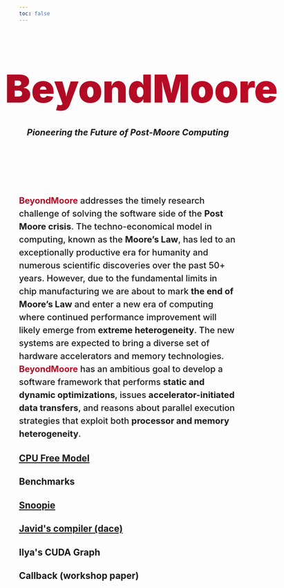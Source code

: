 ```yaml
---
toc: false
---
```


<style>

.hero {
  display: flex;
  flex-direction: column;
  align-items: center;
  font-family: var(--sans-serif);
  margin: 4rem 0 8rem;
  text-wrap: balance;
  text-align: center;
}

.hero h1 {
  margin: 2rem 0rem;
  max-width: none;
  font-size: 10vw;
  font-weight: 900;
  background: linear-gradient(30deg, #aa0b25, #c10b25);
  -webkit-background-clip: text;
  -webkit-text-fill-color: transparent;
  background-clip: text;
}

.colored {
  background: linear-gradient(30deg, #aa0b25, #c10b25);
  -webkit-background-clip: text;
  -webkit-text-fill-color: transparent;
  background-clip: text;
}

.hero h2 {
  margin: 0;
  max-width: 34em;
  font-family: var(--serif);
  font-size: 20px;
  font-style: italic;
  font-weight: bold;
  line-height: 1.5;
  color: var(--theme-foreground-muted);
}

.abstract {
  font-family: var(--serif);
  margin: 0;
  font-size: 20px;
  font-style: initial;
  font-weight: 500;
  line-height: 1.5;
}

@media (min-width: 640px) {
  .hero h1 {
    font-size: 90px;
  }
}

.logo-beyondmore {
    font-family: var(--serif);
display: flex;
gap: 5%;
     align-items: center;
     justify-items: center;
}


</style>

<div class="hero">

<div class="logo-beyondmore">
<svg version="1.1" id="svg1" width="20%" height="20%" viewBox="0 0 731 727" sodipodi:docname="beyondmoore-logo.svg"
inkscape:version="1.3.2 (091e20ef0f, 2023-11-25)" xmlns:inkscape="http://www.inkscape.org/namespaces/inkscape"
xmlns:sodipodi="http://sodipodi.sourceforge.net/DTD/sodipodi-0.dtd" xmlns="http://www.w3.org/2000/svg"
xmlns:svg="http://www.w3.org/2000/svg"> <defs id="defs1" /> <sodipodi:namedview id="namedview1" pagecolor="#ffffff"
bordercolor="#000000" borderopacity="0.25" inkscape:showpageshadow="2" inkscape:pageopacity="0.0"
inkscape:pagecheckerboard="0" inkscape:deskcolor="#d1d1d1" showgrid="false" inkscape:zoom="0.90938245"
inkscape:cx="548.1742" inkscape:cy="409.61864" inkscape:window-width="1920" inkscape:window-height="1011"
inkscape:window-x="0" inkscape:window-y="0" inkscape:window-maximized="1" inkscape:current-layer="g1" /> <g
inkscape:groupmode="layer" inkscape:label="Image" id="g1"> <g id="g82" style="fill:#c10b25;fill-opacity:1"> <g
id="rect1" style="fill:#c10b25;fill-opacity:1"> <path
style="color:#000000;fill:#c10b25;stroke-linecap:round;stroke-linejoin:round;-inkscape-stroke:none;fill-opacity:1" d="M
212.18864,30.882252 H 355.88762 V 174.58123 H 212.18864 Z" id="path15" /> <path
style="color:#000000;fill:#c10b25;stroke-linecap:round;stroke-linejoin:round;-inkscape-stroke:none;fill-opacity:1" d="M
212.18945,2.1113281 A 28.774527,28.774527 0 0 0 183.41797,30.882812 V 174.58203 a 28.774527,28.774527 0 0 0
28.77148,28.77149 h 143.69727 a 28.774527,28.774527 0 0 0 28.77344,-28.77149 V 30.882812 A 28.774527,28.774527 0 0 0
355.88672,2.1113281 Z m 28.77149,57.5429689 h 86.15429 v 86.156253 h -86.15429 z" id="path16" /> </g> <g id="rect2"
style="fill:#c10b25;fill-opacity:1"> <path
style="color:#000000;fill:#c10b25;stroke-linecap:round;stroke-linejoin:round;-inkscape-stroke:none;fill-opacity:1" d="M
30.674997,371.48712 H 174.37397 V 515.1861 H 30.674997 Z" id="path13" /> <path
style="color:#000000;fill:#c10b25;stroke-linecap:round;stroke-linejoin:round;-inkscape-stroke:none;fill-opacity:1" d="M
30.675781,342.71484 A 28.774527,28.774527 0 0 0 1.9042969,371.48633 V 515.18555 A 28.774527,28.774527 0 0 0
30.675781,543.95703 H 174.37305 a 28.774527,28.774527 0 0 0 28.77343,-28.77148 V 371.48633 a 28.774527,28.774527 0 0 0
-28.77343,-28.77149 z m 28.771485,57.54297 h 86.154294 v 86.15625 H 59.447266 Z" id="path14" /> </g> <g id="rect3"
style="fill:#c10b25;fill-opacity:1"> <path
style="color:#000000;fill:#c10b25;stroke-linecap:round;stroke-linejoin:round;-inkscape-stroke:none;fill-opacity:1" d="M
376.87323,554.55786 H 520.5722 V 698.25684 H 376.87323 Z" id="path17" /> <path
style="color:#000000;fill:#c10b25;stroke-linecap:round;stroke-linejoin:round;-inkscape-stroke:none;fill-opacity:1" d="m
376.87305,525.78711 a 28.774527,28.774527 0 0 0 -28.77149,28.77148 v 143.69922 a 28.774527,28.774527 0 0 0
28.77149,28.77149 h 143.69922 a 28.774527,28.774527 0 0 0 28.77148,-28.77149 V 554.55859 a 28.774527,28.774527 0 0 0
-28.77148,-28.77148 z m 28.77148,57.54297 h 86.15625 v 86.15429 h -86.15625 z" id="path18" /> </g> <path id="path5"
style="color:#000000;fill:#c10b25;fill-opacity:1;stroke:none;stroke-linecap:round;stroke-linejoin:round;-inkscape-stroke:none"
d="M 558.51618,183.65732 A 28.774527,28.774527 0 0 0 529.7447,212.4288 v 143.69922 a 28.774527,28.774527 0 0 0
28.77148,28.77149 H 702.2154 a 28.774527,28.774527 0 0 0 28.77149,-28.77149 V 212.4288 A 28.774527,28.774527 0 0 0
702.2154,183.65732 Z m 71.84961,49.32617 a 51.295004,51.295004 0 0 1 51.29492,51.29492 51.295004,51.295004 0 0 1
-51.29492,51.29492 51.295004,51.295004 0 0 1 -51.29492,-51.29492 51.295004,51.295004 0 0 1 51.29492,-51.29492 z" />
<rect
style="fill:#c10b25;fill-opacity:1;stroke:none;stroke-width:56.5122;stroke-linecap:round;stroke-linejoin:round;stroke-dasharray:none;stroke-opacity:1"
id="rect9" width="47.264641" height="259.48355" x="-308.53714" y="270.48721" transform="rotate(-90)" /> <rect
style="fill:#c10b25;fill-opacity:1;stroke:none;stroke-width:56.0422;stroke-linecap:round;stroke-linejoin:round;stroke-dasharray:none;stroke-opacity:1"
id="rect10" width="47.264641" height="255.1857" x="-466.54218" y="202.76114" transform="rotate(-90)" /> <rect
style="fill:#c10b25;fill-opacity:1;stroke:none;stroke-width:56.3962;stroke-linecap:round;stroke-linejoin:round;stroke-dasharray:none;stroke-opacity:1"
id="rect11" width="47.264641" height="258.41992" x="-472.41852" y="-531.03186" transform="scale(-1)" /> <rect
style="fill:#c10b25;fill-opacity:1;stroke:none;stroke-width:56.5466;stroke-linecap:round;stroke-linejoin:round;stroke-dasharray:none;stroke-opacity:1"
id="rect12" width="47.264641" height="259.80017" x="-307.37561" y="-456.49554" transform="scale(-1)" /> <g id="g20"
style="fill:#c10b25;fill-opacity:1"> <path
style="color:#000000;fill:#c10b25;stroke-linecap:round;stroke-linejoin:round;-inkscape-stroke:none;fill-opacity:1" d="M
212.18864,30.882252 H 355.88762 V 174.58123 H 212.18864 Z" id="path19" /> <path
style="color:#000000;fill:#c10b25;stroke-linecap:round;stroke-linejoin:round;-inkscape-stroke:none;fill-opacity:1" d="M
212.18945,2.1113281 A 28.774527,28.774527 0 0 0 183.41797,30.882812 V 174.58203 a 28.774527,28.774527 0 0 0
28.77148,28.77149 h 143.69727 a 28.774527,28.774527 0 0 0 28.77344,-28.77149 V 30.882812 A 28.774527,28.774527 0 0 0
355.88672,2.1113281 Z m 28.77149,57.5429689 h 86.15429 v 86.156253 h -86.15429 z" id="path20" /> </g> <g id="g22"
style="fill:#c10b25;fill-opacity:1"> <path
style="color:#000000;fill:#c10b25;stroke-linecap:round;stroke-linejoin:round;-inkscape-stroke:none;fill-opacity:1" d="M
30.674997,371.48712 H 174.37397 V 515.1861 H 30.674997 Z" id="path21" /> <path
style="color:#000000;fill:#c10b25;stroke-linecap:round;stroke-linejoin:round;-inkscape-stroke:none;fill-opacity:1" d="M
30.675781,342.71484 A 28.774527,28.774527 0 0 0 1.9042969,371.48633 V 515.18555 A 28.774527,28.774527 0 0 0
30.675781,543.95703 H 174.37305 a 28.774527,28.774527 0 0 0 28.77343,-28.77148 V 371.48633 a 28.774527,28.774527 0 0 0
-28.77343,-28.77149 z m 28.771485,57.54297 h 86.154294 v 86.15625 H 59.447266 Z" id="path22" /> </g> <g id="g24"
style="fill:#c10b25;fill-opacity:1"> <path
style="color:#000000;fill:#c10b25;stroke-linecap:round;stroke-linejoin:round;-inkscape-stroke:none;fill-opacity:1" d="M
376.87323,554.55786 H 520.5722 V 698.25684 H 376.87323 Z" id="path23" /> <path
style="color:#000000;fill:#c10b25;stroke-linecap:round;stroke-linejoin:round;-inkscape-stroke:none;fill-opacity:1" d="m
376.87305,525.78711 a 28.774527,28.774527 0 0 0 -28.77149,28.77148 v 143.69922 a 28.774527,28.774527 0 0 0
28.77149,28.77149 h 143.69922 a 28.774527,28.774527 0 0 0 28.77148,-28.77149 V 554.55859 a 28.774527,28.774527 0 0 0
-28.77148,-28.77148 z m 28.77148,57.54297 h 86.15625 v 86.15429 h -86.15625 z" id="path24" /> </g> <path id="path25"
style="color:#000000;fill:#c10b25;fill-opacity:1;stroke:none;stroke-linecap:round;stroke-linejoin:round;-inkscape-stroke:none"
d="M 558.51618,183.65732 A 28.774527,28.774527 0 0 0 529.7447,212.4288 v 143.69922 a 28.774527,28.774527 0 0 0
28.77148,28.77149 H 702.2154 a 28.774527,28.774527 0 0 0 28.77149,-28.77149 V 212.4288 A 28.774527,28.774527 0 0 0
702.2154,183.65732 Z m 71.84961,49.32617 a 51.295004,51.295004 0 0 1 51.29492,51.29492 51.295004,51.295004 0 0 1
-51.29492,51.29492 51.295004,51.295004 0 0 1 -51.29492,-51.29492 51.295004,51.295004 0 0 1 51.29492,-51.29492 z" />
<rect
style="fill:#c10b25;fill-opacity:1;stroke:none;stroke-width:56.5122;stroke-linecap:round;stroke-linejoin:round;stroke-dasharray:none;stroke-opacity:1"
id="rect25" width="47.264641" height="259.48355" x="-308.53714" y="270.48721" transform="rotate(-90)" /> <rect
style="fill:#c10b25;fill-opacity:1;stroke:none;stroke-width:56.0422;stroke-linecap:round;stroke-linejoin:round;stroke-dasharray:none;stroke-opacity:1"
id="rect26" width="47.264641" height="255.1857" x="-466.54218" y="202.76114" transform="rotate(-90)" /> <rect
style="fill:#c10b25;fill-opacity:1;stroke:none;stroke-width:56.3962;stroke-linecap:round;stroke-linejoin:round;stroke-dasharray:none;stroke-opacity:1"
id="rect27" width="47.264641" height="258.41992" x="-472.41852" y="-531.03186" transform="scale(-1)" /> <rect
style="fill:#c10b25;fill-opacity:1;stroke:none;stroke-width:56.5466;stroke-linecap:round;stroke-linejoin:round;stroke-dasharray:none;stroke-opacity:1"
id="rect28" width="47.264641" height="259.80017" x="-307.37561" y="-456.49554" transform="scale(-1)" /> <g id="g29"
style="fill:#c10b25;fill-opacity:1"> <path
style="color:#000000;fill:#c10b25;stroke-linecap:round;stroke-linejoin:round;-inkscape-stroke:none;fill-opacity:1" d="M
212.18864,30.882252 H 355.88762 V 174.58123 H 212.18864 Z" id="path28" /> <path
style="color:#000000;fill:#c10b25;stroke-linecap:round;stroke-linejoin:round;-inkscape-stroke:none;fill-opacity:1" d="M
212.18945,2.1113281 A 28.774527,28.774527 0 0 0 183.41797,30.882812 V 174.58203 a 28.774527,28.774527 0 0 0
28.77148,28.77149 h 143.69727 a 28.774527,28.774527 0 0 0 28.77344,-28.77149 V 30.882812 A 28.774527,28.774527 0 0 0
355.88672,2.1113281 Z m 28.77149,57.5429689 h 86.15429 v 86.156253 h -86.15429 z" id="path29" /> </g> <g id="g31"
style="fill:#c10b25;fill-opacity:1"> <path
style="color:#000000;fill:#c10b25;stroke-linecap:round;stroke-linejoin:round;-inkscape-stroke:none;fill-opacity:1" d="M
30.674997,371.48712 H 174.37397 V 515.1861 H 30.674997 Z" id="path30" /> <path
style="color:#000000;fill:#c10b25;stroke-linecap:round;stroke-linejoin:round;-inkscape-stroke:none;fill-opacity:1" d="M
30.675781,342.71484 A 28.774527,28.774527 0 0 0 1.9042969,371.48633 V 515.18555 A 28.774527,28.774527 0 0 0
30.675781,543.95703 H 174.37305 a 28.774527,28.774527 0 0 0 28.77343,-28.77148 V 371.48633 a 28.774527,28.774527 0 0 0
-28.77343,-28.77149 z m 28.771485,57.54297 h 86.154294 v 86.15625 H 59.447266 Z" id="path31" /> </g> <g id="g33"
style="fill:#c10b25;fill-opacity:1"> <path
style="color:#000000;fill:#c10b25;stroke-linecap:round;stroke-linejoin:round;-inkscape-stroke:none;fill-opacity:1" d="M
376.87323,554.55786 H 520.5722 V 698.25684 H 376.87323 Z" id="path32" /> <path
style="color:#000000;fill:#c10b25;stroke-linecap:round;stroke-linejoin:round;-inkscape-stroke:none;fill-opacity:1" d="m
376.87305,525.78711 a 28.774527,28.774527 0 0 0 -28.77149,28.77148 v 143.69922 a 28.774527,28.774527 0 0 0
28.77149,28.77149 h 143.69922 a 28.774527,28.774527 0 0 0 28.77148,-28.77149 V 554.55859 a 28.774527,28.774527 0 0 0
-28.77148,-28.77148 z m 28.77148,57.54297 h 86.15625 v 86.15429 h -86.15625 z" id="path33" /> </g> <path id="path34"
style="color:#000000;fill:#c10b25;fill-opacity:1;stroke:none;stroke-linecap:round;stroke-linejoin:round;-inkscape-stroke:none"
d="M 558.51618,183.65732 A 28.774527,28.774527 0 0 0 529.7447,212.4288 v 143.69922 a 28.774527,28.774527 0 0 0
28.77148,28.77149 H 702.2154 a 28.774527,28.774527 0 0 0 28.77149,-28.77149 V 212.4288 A 28.774527,28.774527 0 0 0
702.2154,183.65732 Z m 71.84961,49.32617 a 51.295004,51.295004 0 0 1 51.29492,51.29492 51.295004,51.295004 0 0 1
-51.29492,51.29492 51.295004,51.295004 0 0 1 -51.29492,-51.29492 51.295004,51.295004 0 0 1 51.29492,-51.29492 z" />
<rect
style="fill:#c10b25;fill-opacity:1;stroke:none;stroke-width:56.5122;stroke-linecap:round;stroke-linejoin:round;stroke-dasharray:none;stroke-opacity:1"
id="rect34" width="47.264641" height="259.48355" x="-308.53714" y="270.48721" transform="rotate(-90)" /> <rect
style="fill:#c10b25;fill-opacity:1;stroke:none;stroke-width:56.0422;stroke-linecap:round;stroke-linejoin:round;stroke-dasharray:none;stroke-opacity:1"
id="rect35" width="47.264641" height="255.1857" x="-466.54218" y="202.76114" transform="rotate(-90)" /> <rect
style="fill:#c10b25;fill-opacity:1;stroke:none;stroke-width:56.3962;stroke-linecap:round;stroke-linejoin:round;stroke-dasharray:none;stroke-opacity:1"
id="rect36" width="47.264641" height="258.41992" x="-472.41852" y="-531.03186" transform="scale(-1)" /> <rect
style="fill:#c10b25;fill-opacity:1;stroke:none;stroke-width:56.5466;stroke-linecap:round;stroke-linejoin:round;stroke-dasharray:none;stroke-opacity:1"
id="rect37" width="47.264641" height="259.80017" x="-307.37561" y="-456.49554" transform="scale(-1)" /> <g id="g38"
style="fill:#c10b25;fill-opacity:1"> <path
style="color:#000000;fill:#c10b25;stroke-linecap:round;stroke-linejoin:round;-inkscape-stroke:none;fill-opacity:1" d="M
212.18864,30.882252 H 355.88762 V 174.58123 H 212.18864 Z" id="path37" /> <path
style="color:#000000;fill:#c10b25;stroke-linecap:round;stroke-linejoin:round;-inkscape-stroke:none;fill-opacity:1" d="M
212.18945,2.1113281 A 28.774527,28.774527 0 0 0 183.41797,30.882812 V 174.58203 a 28.774527,28.774527 0 0 0
28.77148,28.77149 h 143.69727 a 28.774527,28.774527 0 0 0 28.77344,-28.77149 V 30.882812 A 28.774527,28.774527 0 0 0
355.88672,2.1113281 Z m 28.77149,57.5429689 h 86.15429 v 86.156253 h -86.15429 z" id="path38" /> </g> <g id="g40"
style="fill:#c10b25;fill-opacity:1"> <path
style="color:#000000;fill:#c10b25;stroke-linecap:round;stroke-linejoin:round;-inkscape-stroke:none;fill-opacity:1" d="M
30.674997,371.48712 H 174.37397 V 515.1861 H 30.674997 Z" id="path39" /> <path
style="color:#000000;fill:#c10b25;stroke-linecap:round;stroke-linejoin:round;-inkscape-stroke:none;fill-opacity:1" d="M
30.675781,342.71484 A 28.774527,28.774527 0 0 0 1.9042969,371.48633 V 515.18555 A 28.774527,28.774527 0 0 0
30.675781,543.95703 H 174.37305 a 28.774527,28.774527 0 0 0 28.77343,-28.77148 V 371.48633 a 28.774527,28.774527 0 0 0
-28.77343,-28.77149 z m 28.771485,57.54297 h 86.154294 v 86.15625 H 59.447266 Z" id="path40" /> </g> <g id="g42"
style="fill:#c10b25;fill-opacity:1"> <path
style="color:#000000;fill:#c10b25;stroke-linecap:round;stroke-linejoin:round;-inkscape-stroke:none;fill-opacity:1" d="M
376.87323,554.55786 H 520.5722 V 698.25684 H 376.87323 Z" id="path41" /> <path
style="color:#000000;fill:#c10b25;stroke-linecap:round;stroke-linejoin:round;-inkscape-stroke:none;fill-opacity:1" d="m
376.87305,525.78711 a 28.774527,28.774527 0 0 0 -28.77149,28.77148 v 143.69922 a 28.774527,28.774527 0 0 0
28.77149,28.77149 h 143.69922 a 28.774527,28.774527 0 0 0 28.77148,-28.77149 V 554.55859 a 28.774527,28.774527 0 0 0
-28.77148,-28.77148 z m 28.77148,57.54297 h 86.15625 v 86.15429 h -86.15625 z" id="path42" /> </g> <path id="path43"
style="color:#000000;fill:#c10b25;fill-opacity:1;stroke:none;stroke-linecap:round;stroke-linejoin:round;-inkscape-stroke:none"
d="M 558.51618,183.65732 A 28.774527,28.774527 0 0 0 529.7447,212.4288 v 143.69922 a 28.774527,28.774527 0 0 0
28.77148,28.77149 H 702.2154 a 28.774527,28.774527 0 0 0 28.77149,-28.77149 V 212.4288 A 28.774527,28.774527 0 0 0
702.2154,183.65732 Z m 71.84961,49.32617 a 51.295004,51.295004 0 0 1 51.29492,51.29492 51.295004,51.295004 0 0 1
-51.29492,51.29492 51.295004,51.295004 0 0 1 -51.29492,-51.29492 51.295004,51.295004 0 0 1 51.29492,-51.29492 z" />
<rect
style="fill:#c10b25;fill-opacity:1;stroke:none;stroke-width:56.5122;stroke-linecap:round;stroke-linejoin:round;stroke-dasharray:none;stroke-opacity:1"
id="rect43" width="47.264641" height="259.48355" x="-308.53714" y="270.48721" transform="rotate(-90)" /> <rect
style="fill:#c10b25;fill-opacity:1;stroke:none;stroke-width:56.0422;stroke-linecap:round;stroke-linejoin:round;stroke-dasharray:none;stroke-opacity:1"
id="rect44" width="47.264641" height="255.1857" x="-466.54218" y="202.76114" transform="rotate(-90)" /> <rect
style="fill:#c10b25;fill-opacity:1;stroke:none;stroke-width:56.3962;stroke-linecap:round;stroke-linejoin:round;stroke-dasharray:none;stroke-opacity:1"
id="rect45" width="47.264641" height="258.41992" x="-472.41852" y="-531.03186" transform="scale(-1)" /> <rect
style="fill:#c10b25;fill-opacity:1;stroke:none;stroke-width:56.5466;stroke-linecap:round;stroke-linejoin:round;stroke-dasharray:none;stroke-opacity:1"
id="rect46" width="47.264641" height="259.80017" x="-307.37561" y="-456.49554" transform="scale(-1)" /> <g id="g47"
style="fill:#c10b25;fill-opacity:1"> <path
style="color:#000000;fill:#c10b25;stroke-linecap:round;stroke-linejoin:round;-inkscape-stroke:none;fill-opacity:1" d="M
212.18864,30.882252 H 355.88762 V 174.58123 H 212.18864 Z" id="path46" /> <path
style="color:#000000;fill:#c10b25;stroke-linecap:round;stroke-linejoin:round;-inkscape-stroke:none;fill-opacity:1" d="M
212.18945,2.1113281 A 28.774527,28.774527 0 0 0 183.41797,30.882812 V 174.58203 a 28.774527,28.774527 0 0 0
28.77148,28.77149 h 143.69727 a 28.774527,28.774527 0 0 0 28.77344,-28.77149 V 30.882812 A 28.774527,28.774527 0 0 0
355.88672,2.1113281 Z m 28.77149,57.5429689 h 86.15429 v 86.156253 h -86.15429 z" id="path47" /> </g> <g id="g49"
style="fill:#c10b25;fill-opacity:1"> <path
style="color:#000000;fill:#c10b25;stroke-linecap:round;stroke-linejoin:round;-inkscape-stroke:none;fill-opacity:1" d="M
30.674997,371.48712 H 174.37397 V 515.1861 H 30.674997 Z" id="path48" /> <path
style="color:#000000;fill:#c10b25;stroke-linecap:round;stroke-linejoin:round;-inkscape-stroke:none;fill-opacity:1" d="M
30.675781,342.71484 A 28.774527,28.774527 0 0 0 1.9042969,371.48633 V 515.18555 A 28.774527,28.774527 0 0 0
30.675781,543.95703 H 174.37305 a 28.774527,28.774527 0 0 0 28.77343,-28.77148 V 371.48633 a 28.774527,28.774527 0 0 0
-28.77343,-28.77149 z m 28.771485,57.54297 h 86.154294 v 86.15625 H 59.447266 Z" id="path49" /> </g> <g id="g51"
style="fill:#c10b25;fill-opacity:1"> <path
style="color:#000000;fill:#c10b25;stroke-linecap:round;stroke-linejoin:round;-inkscape-stroke:none;fill-opacity:1" d="M
376.87323,554.55786 H 520.5722 V 698.25684 H 376.87323 Z" id="path50" /> <path
style="color:#000000;fill:#c10b25;stroke-linecap:round;stroke-linejoin:round;-inkscape-stroke:none;fill-opacity:1" d="m
376.87305,525.78711 a 28.774527,28.774527 0 0 0 -28.77149,28.77148 v 143.69922 a 28.774527,28.774527 0 0 0
28.77149,28.77149 h 143.69922 a 28.774527,28.774527 0 0 0 28.77148,-28.77149 V 554.55859 a 28.774527,28.774527 0 0 0
-28.77148,-28.77148 z m 28.77148,57.54297 h 86.15625 v 86.15429 h -86.15625 z" id="path51" /> </g> <path id="path52"
style="color:#000000;fill:#c10b25;fill-opacity:1;stroke:none;stroke-linecap:round;stroke-linejoin:round;-inkscape-stroke:none"
d="M 558.51618,183.65732 A 28.774527,28.774527 0 0 0 529.7447,212.4288 v 143.69922 a 28.774527,28.774527 0 0 0
28.77148,28.77149 H 702.2154 a 28.774527,28.774527 0 0 0 28.77149,-28.77149 V 212.4288 A 28.774527,28.774527 0 0 0
702.2154,183.65732 Z m 71.84961,49.32617 a 51.295004,51.295004 0 0 1 51.29492,51.29492 51.295004,51.295004 0 0 1
-51.29492,51.29492 51.295004,51.295004 0 0 1 -51.29492,-51.29492 51.295004,51.295004 0 0 1 51.29492,-51.29492 z" />
<rect
style="fill:#c10b25;fill-opacity:1;stroke:none;stroke-width:56.5122;stroke-linecap:round;stroke-linejoin:round;stroke-dasharray:none;stroke-opacity:1"
id="rect52" width="47.264641" height="259.48355" x="-308.53714" y="270.48721" transform="rotate(-90)" /> <rect
style="fill:#c10b25;fill-opacity:1;stroke:none;stroke-width:56.0422;stroke-linecap:round;stroke-linejoin:round;stroke-dasharray:none;stroke-opacity:1"
id="rect53" width="47.264641" height="255.1857" x="-466.54218" y="202.76114" transform="rotate(-90)" /> <rect
style="fill:#c10b25;fill-opacity:1;stroke:none;stroke-width:56.3962;stroke-linecap:round;stroke-linejoin:round;stroke-dasharray:none;stroke-opacity:1"
id="rect54" width="47.264641" height="258.41992" x="-472.41852" y="-531.03186" transform="scale(-1)" /> <rect
style="fill:#c10b25;fill-opacity:1;stroke:none;stroke-width:56.5466;stroke-linecap:round;stroke-linejoin:round;stroke-dasharray:none;stroke-opacity:1"
id="rect55" width="47.264641" height="259.80017" x="-307.37561" y="-456.49554" transform="scale(-1)" /> <g id="g56"
style="fill:#c10b25;fill-opacity:1"> <path
style="color:#000000;fill:#c10b25;stroke-linecap:round;stroke-linejoin:round;-inkscape-stroke:none;fill-opacity:1" d="M
212.18864,30.882252 H 355.88762 V 174.58123 H 212.18864 Z" id="path55" /> <path
style="color:#000000;fill:#c10b25;stroke-linecap:round;stroke-linejoin:round;-inkscape-stroke:none;fill-opacity:1" d="M
212.18945,2.1113281 A 28.774527,28.774527 0 0 0 183.41797,30.882812 V 174.58203 a 28.774527,28.774527 0 0 0
28.77148,28.77149 h 143.69727 a 28.774527,28.774527 0 0 0 28.77344,-28.77149 V 30.882812 A 28.774527,28.774527 0 0 0
355.88672,2.1113281 Z m 28.77149,57.5429689 h 86.15429 v 86.156253 h -86.15429 z" id="path56" /> </g> <g id="g58"
style="fill:#c10b25;fill-opacity:1"> <path
style="color:#000000;fill:#c10b25;stroke-linecap:round;stroke-linejoin:round;-inkscape-stroke:none;fill-opacity:1" d="M
30.674997,371.48712 H 174.37397 V 515.1861 H 30.674997 Z" id="path57" /> <path
style="color:#000000;fill:#c10b25;stroke-linecap:round;stroke-linejoin:round;-inkscape-stroke:none;fill-opacity:1" d="M
30.675781,342.71484 A 28.774527,28.774527 0 0 0 1.9042969,371.48633 V 515.18555 A 28.774527,28.774527 0 0 0
30.675781,543.95703 H 174.37305 a 28.774527,28.774527 0 0 0 28.77343,-28.77148 V 371.48633 a 28.774527,28.774527 0 0 0
-28.77343,-28.77149 z m 28.771485,57.54297 h 86.154294 v 86.15625 H 59.447266 Z" id="path58" /> </g> <g id="g60"
style="fill:#c10b25;fill-opacity:1"> <path
style="color:#000000;fill:#c10b25;stroke-linecap:round;stroke-linejoin:round;-inkscape-stroke:none;fill-opacity:1" d="M
376.87323,554.55786 H 520.5722 V 698.25684 H 376.87323 Z" id="path59" /> <path
style="color:#000000;fill:#c10b25;stroke-linecap:round;stroke-linejoin:round;-inkscape-stroke:none;fill-opacity:1" d="m
376.87305,525.78711 a 28.774527,28.774527 0 0 0 -28.77149,28.77148 v 143.69922 a 28.774527,28.774527 0 0 0
28.77149,28.77149 h 143.69922 a 28.774527,28.774527 0 0 0 28.77148,-28.77149 V 554.55859 a 28.774527,28.774527 0 0 0
-28.77148,-28.77148 z m 28.77148,57.54297 h 86.15625 v 86.15429 h -86.15625 z" id="path60" /> </g> <path id="path61"
style="color:#000000;fill:#c10b25;fill-opacity:1;stroke:none;stroke-linecap:round;stroke-linejoin:round;-inkscape-stroke:none"
d="M 558.51618,183.65732 A 28.774527,28.774527 0 0 0 529.7447,212.4288 v 143.69922 a 28.774527,28.774527 0 0 0
28.77148,28.77149 H 702.2154 a 28.774527,28.774527 0 0 0 28.77149,-28.77149 V 212.4288 A 28.774527,28.774527 0 0 0
702.2154,183.65732 Z m 71.84961,49.32617 a 51.295004,51.295004 0 0 1 51.29492,51.29492 51.295004,51.295004 0 0 1
-51.29492,51.29492 51.295004,51.295004 0 0 1 -51.29492,-51.29492 51.295004,51.295004 0 0 1 51.29492,-51.29492 z" />
<rect
style="fill:#c10b25;fill-opacity:1;stroke:none;stroke-width:56.5122;stroke-linecap:round;stroke-linejoin:round;stroke-dasharray:none;stroke-opacity:1"
id="rect61" width="47.264641" height="259.48355" x="-308.53714" y="270.48721" transform="rotate(-90)" /> <rect
style="fill:#c10b25;fill-opacity:1;stroke:none;stroke-width:56.0422;stroke-linecap:round;stroke-linejoin:round;stroke-dasharray:none;stroke-opacity:1"
id="rect62" width="47.264641" height="255.1857" x="-466.54218" y="202.76114" transform="rotate(-90)" /> <rect
style="fill:#c10b25;fill-opacity:1;stroke:none;stroke-width:56.3962;stroke-linecap:round;stroke-linejoin:round;stroke-dasharray:none;stroke-opacity:1"
id="rect63" width="47.264641" height="258.41992" x="-472.41852" y="-531.03186" transform="scale(-1)" /> <rect
style="fill:#c10b25;fill-opacity:1;stroke:none;stroke-width:56.5466;stroke-linecap:round;stroke-linejoin:round;stroke-dasharray:none;stroke-opacity:1"
id="rect64" width="47.264641" height="259.80017" x="-307.37561" y="-456.49554" transform="scale(-1)" /> <g id="g65"
style="fill:#c10b25;fill-opacity:1"> <path
style="color:#000000;fill:#c10b25;stroke-linecap:round;stroke-linejoin:round;-inkscape-stroke:none;fill-opacity:1" d="M
212.18864,30.882252 H 355.88762 V 174.58123 H 212.18864 Z" id="path64" /> <path
style="color:#000000;fill:#c10b25;stroke-linecap:round;stroke-linejoin:round;-inkscape-stroke:none;fill-opacity:1" d="M
212.18945,2.1113281 A 28.774527,28.774527 0 0 0 183.41797,30.882812 V 174.58203 a 28.774527,28.774527 0 0 0
28.77148,28.77149 h 143.69727 a 28.774527,28.774527 0 0 0 28.77344,-28.77149 V 30.882812 A 28.774527,28.774527 0 0 0
355.88672,2.1113281 Z m 28.77149,57.5429689 h 86.15429 v 86.156253 h -86.15429 z" id="path65" /> </g> <g id="g67"
style="fill:#c10b25;fill-opacity:1"> <path
style="color:#000000;fill:#c10b25;stroke-linecap:round;stroke-linejoin:round;-inkscape-stroke:none;fill-opacity:1" d="M
30.674997,371.48712 H 174.37397 V 515.1861 H 30.674997 Z" id="path66" /> <path
style="color:#000000;fill:#c10b25;stroke-linecap:round;stroke-linejoin:round;-inkscape-stroke:none;fill-opacity:1" d="M
30.675781,342.71484 A 28.774527,28.774527 0 0 0 1.9042969,371.48633 V 515.18555 A 28.774527,28.774527 0 0 0
30.675781,543.95703 H 174.37305 a 28.774527,28.774527 0 0 0 28.77343,-28.77148 V 371.48633 a 28.774527,28.774527 0 0 0
-28.77343,-28.77149 z m 28.771485,57.54297 h 86.154294 v 86.15625 H 59.447266 Z" id="path67" /> </g> <g id="g69"
style="fill:#c10b25;fill-opacity:1"> <path
style="color:#000000;fill:#c10b25;stroke-linecap:round;stroke-linejoin:round;-inkscape-stroke:none;fill-opacity:1" d="M
376.87323,554.55786 H 520.5722 V 698.25684 H 376.87323 Z" id="path68" /> <path
style="color:#000000;fill:#c10b25;stroke-linecap:round;stroke-linejoin:round;-inkscape-stroke:none;fill-opacity:1" d="m
376.87305,525.78711 a 28.774527,28.774527 0 0 0 -28.77149,28.77148 v 143.69922 a 28.774527,28.774527 0 0 0
28.77149,28.77149 h 143.69922 a 28.774527,28.774527 0 0 0 28.77148,-28.77149 V 554.55859 a 28.774527,28.774527 0 0 0
-28.77148,-28.77148 z m 28.77148,57.54297 h 86.15625 v 86.15429 h -86.15625 z" id="path69" /> </g> <path id="path70"
style="color:#000000;fill:#c10b25;fill-opacity:1;stroke:none;stroke-linecap:round;stroke-linejoin:round;-inkscape-stroke:none"
d="M 558.51618,183.65732 A 28.774527,28.774527 0 0 0 529.7447,212.4288 v 143.69922 a 28.774527,28.774527 0 0 0
28.77148,28.77149 H 702.2154 a 28.774527,28.774527 0 0 0 28.77149,-28.77149 V 212.4288 A 28.774527,28.774527 0 0 0
702.2154,183.65732 Z m 71.84961,49.32617 a 51.295004,51.295004 0 0 1 51.29492,51.29492 51.295004,51.295004 0 0 1
-51.29492,51.29492 51.295004,51.295004 0 0 1 -51.29492,-51.29492 51.295004,51.295004 0 0 1 51.29492,-51.29492 z" />
<rect
style="fill:#c10b25;fill-opacity:1;stroke:none;stroke-width:56.5122;stroke-linecap:round;stroke-linejoin:round;stroke-dasharray:none;stroke-opacity:1"
id="rect70" width="47.264641" height="259.48355" x="-308.53714" y="270.48721" transform="rotate(-90)" /> <rect
style="fill:#c10b25;fill-opacity:1;stroke:none;stroke-width:56.0422;stroke-linecap:round;stroke-linejoin:round;stroke-dasharray:none;stroke-opacity:1"
id="rect71" width="47.264641" height="255.1857" x="-466.54218" y="202.76114" transform="rotate(-90)" /> <rect
style="fill:#c10b25;fill-opacity:1;stroke:none;stroke-width:56.3962;stroke-linecap:round;stroke-linejoin:round;stroke-dasharray:none;stroke-opacity:1"
id="rect72" width="47.264641" height="258.41992" x="-472.41852" y="-531.03186" transform="scale(-1)" /> <rect
style="fill:#c10b25;fill-opacity:1;stroke:none;stroke-width:56.5466;stroke-linecap:round;stroke-linejoin:round;stroke-dasharray:none;stroke-opacity:1"
id="rect73" width="47.264641" height="259.80017" x="-307.37561" y="-456.49554" transform="scale(-1)" /> <g id="g74"
style="fill:#c10b25;fill-opacity:1"> <path
style="color:#000000;fill:#c10b25;stroke-linecap:round;stroke-linejoin:round;-inkscape-stroke:none;fill-opacity:1" d="M
212.18864,30.882252 H 355.88762 V 174.58123 H 212.18864 Z" id="path73" /> <path
style="color:#000000;fill:#c10b25;stroke-linecap:round;stroke-linejoin:round;-inkscape-stroke:none;fill-opacity:1" d="M
212.18945,2.1113281 A 28.774527,28.774527 0 0 0 183.41797,30.882812 V 174.58203 a 28.774527,28.774527 0 0 0
28.77148,28.77149 h 143.69727 a 28.774527,28.774527 0 0 0 28.77344,-28.77149 V 30.882812 A 28.774527,28.774527 0 0 0
355.88672,2.1113281 Z m 28.77149,57.5429689 h 86.15429 v 86.156253 h -86.15429 z" id="path74" /> </g> <g id="g76"
style="fill:#c10b25;fill-opacity:1"> <path
style="color:#000000;fill:#c10b25;stroke-linecap:round;stroke-linejoin:round;-inkscape-stroke:none;fill-opacity:1" d="M
30.674997,371.48712 H 174.37397 V 515.1861 H 30.674997 Z" id="path75" /> <path
style="color:#000000;fill:#c10b25;stroke-linecap:round;stroke-linejoin:round;-inkscape-stroke:none;fill-opacity:1" d="M
30.675781,342.71484 A 28.774527,28.774527 0 0 0 1.9042969,371.48633 V 515.18555 A 28.774527,28.774527 0 0 0
30.675781,543.95703 H 174.37305 a 28.774527,28.774527 0 0 0 28.77343,-28.77148 V 371.48633 a 28.774527,28.774527 0 0 0
-28.77343,-28.77149 z m 28.771485,57.54297 h 86.154294 v 86.15625 H 59.447266 Z" id="path76" /> </g> <g id="g78"
style="fill:#c10b25;fill-opacity:1"> <path
style="color:#000000;fill:#c10b25;stroke-linecap:round;stroke-linejoin:round;-inkscape-stroke:none;fill-opacity:1" d="M
376.87323,554.55786 H 520.5722 V 698.25684 H 376.87323 Z" id="path77" /> <path
style="color:#000000;fill:#c10b25;stroke-linecap:round;stroke-linejoin:round;-inkscape-stroke:none;fill-opacity:1" d="m
376.87305,525.78711 a 28.774527,28.774527 0 0 0 -28.77149,28.77148 v 143.69922 a 28.774527,28.774527 0 0 0
28.77149,28.77149 h 143.69922 a 28.774527,28.774527 0 0 0 28.77148,-28.77149 V 554.55859 a 28.774527,28.774527 0 0 0
-28.77148,-28.77148 z m 28.77148,57.54297 h 86.15625 v 86.15429 h -86.15625 z" id="path78" /> </g> <path id="path79"
style="color:#000000;fill:#c10b25;fill-opacity:1;stroke:none;stroke-linecap:round;stroke-linejoin:round;-inkscape-stroke:none"
d="M 558.51618,183.65732 A 28.774527,28.774527 0 0 0 529.7447,212.4288 v 143.69922 a 28.774527,28.774527 0 0 0
28.77148,28.77149 H 702.2154 a 28.774527,28.774527 0 0 0 28.77149,-28.77149 V 212.4288 A 28.774527,28.774527 0 0 0
702.2154,183.65732 Z m 71.84961,49.32617 a 51.295004,51.295004 0 0 1 51.29492,51.29492 51.295004,51.295004 0 0 1
-51.29492,51.29492 51.295004,51.295004 0 0 1 -51.29492,-51.29492 51.295004,51.295004 0 0 1 51.29492,-51.29492 z" />
<rect
style="fill:#c10b25;fill-opacity:1;stroke:none;stroke-width:56.5122;stroke-linecap:round;stroke-linejoin:round;stroke-dasharray:none;stroke-opacity:1"
id="rect79" width="47.264641" height="259.48355" x="-308.53714" y="270.48721" transform="rotate(-90)" /> <rect
style="fill:#c10b25;fill-opacity:1;stroke:none;stroke-width:56.0422;stroke-linecap:round;stroke-linejoin:round;stroke-dasharray:none;stroke-opacity:1"
id="rect80" width="47.264641" height="255.1857" x="-466.54218" y="202.76114" transform="rotate(-90)" /> <rect
style="fill:#c10b25;fill-opacity:1;stroke:none;stroke-width:56.3962;stroke-linecap:round;stroke-linejoin:round;stroke-dasharray:none;stroke-opacity:1"
id="rect81" width="47.264641" height="258.41992" x="-472.41852" y="-531.03186" transform="scale(-1)" /> <rect
style="fill:#c10b25;fill-opacity:1;stroke:none;stroke-width:56.5466;stroke-linecap:round;stroke-linejoin:round;stroke-dasharray:none;stroke-opacity:1"
id="rect82" width="47.264641" height="259.80017" x="-307.37561" y="-456.49554" transform="scale(-1)" /> </g> </g> </svg>
  <h1>BeyondMoore</h1>
  </div>
  <h2>Pioneering the Future of Post-Moore Computing</h2>
</div>

<div class="grid grid-rows-4 grid-cols-1">
    <div class="abstract card grid-rowspan-2">
        <b class="colored">BeyondMoore</b> addresses the timely research challenge of solving the software side of the
        <b>Post Moore crisis</b>. The techno-economical model in computing, known as the <b>Moore’s Law</b>, has led to an
        exceptionally productive era for humanity and numerous scientific discoveries over the past 50+ years. However,
        due to the fundamental limits in chip manufacturing we are about to mark <b>the end of Moore’s Law</b> and enter a new
        era of computing where continued performance improvement will likely emerge from <b>extreme heterogeneity</b>. The new
        systems are expected to bring a diverse set of hardware accelerators and memory technologies.
    </div>
    <div class="abstract card grid-rowspan-1">
        <b class="colored">BeyondMoore</b> has an ambitious goal to develop a software framework that performs <b>static
        and dynamic optimizations</b>, issues <b>accelerator-initiated data transfers</b>, and reasons about parallel execution
        strategies that exploit both <b>processor and memory heterogeneity</b>.
    </div>
</div>

<div class="grid grid-rows-4 grid-cols-4">

<div class="card">

## [CPU Free Model](https://github.com/ParCoreLab/CPU-Free-model)

</div>
<div class="card">

## Benchmarks

</div>
<div class="card">

## [Snoopie](https://github.com/ParCoreLab/snoopie)

</div>
<div class="card">

## [Javid's compiler (dace)](https://github.com/ParCoreLab/dace)

</div>
<div class="card">

## Ilya's CUDA Graph

</div>

<div class="card">

## Callback (workshop paper)

</div>
</div>
